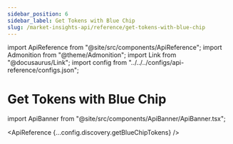 ```yaml
---
sidebar_position: 6
sidebar_label: Get Tokens with Blue Chip
slug: /market-insights-api/reference/get-tokens-with-blue-chip
---
```


import ApiReference from "@site/src/components/ApiReference";
import Admonition from "@theme/Admonition";
import Link from "@docusaurus/Link";
import config from "../../../configs/api-reference/configs.json";

# Get Tokens with Blue Chip

import ApiBanner from "@site/src/components/ApiBanner/ApiBanner.tsx";

<ApiBanner />

<ApiReference {...config.discovery.getBlueChipTokens} />
